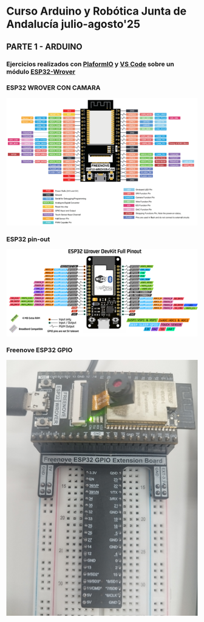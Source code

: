 # Curso Arduino y Robótica Junta de Andalucía julio-agosto'25

## PARTE 1 - ARDUINO

### Ejercicios realizados con [PlaformIO](https://platformio.org/) y [VS Code](https://code.visualstudio.com/) sobre un módulo [ESP32-Wrover](https://www.espressif.com/sites/default/files/documentation/esp32-wrover-e_esp32-wrover-ie_datasheet_en.pdf)

### ESP32 WROVER CON CAMARA
<img src="ESP32 Wrover/Freenove-ESP32-Wrover-CAM-pinout.webp" alt="ESP32 WROVER Cámara pinout" />

### ESP32 pin-out
<img src="ESP32 Wrover/doc-esp32-wrover-pinout-schema.webp" alt="ESP32 pinout" />

### Freenove ESP32 GPIO
<img src="ESP32 Wrover/Freenove ESP3232 GPIO Extension Board.jpg" alt="ESP32 pinout" />
